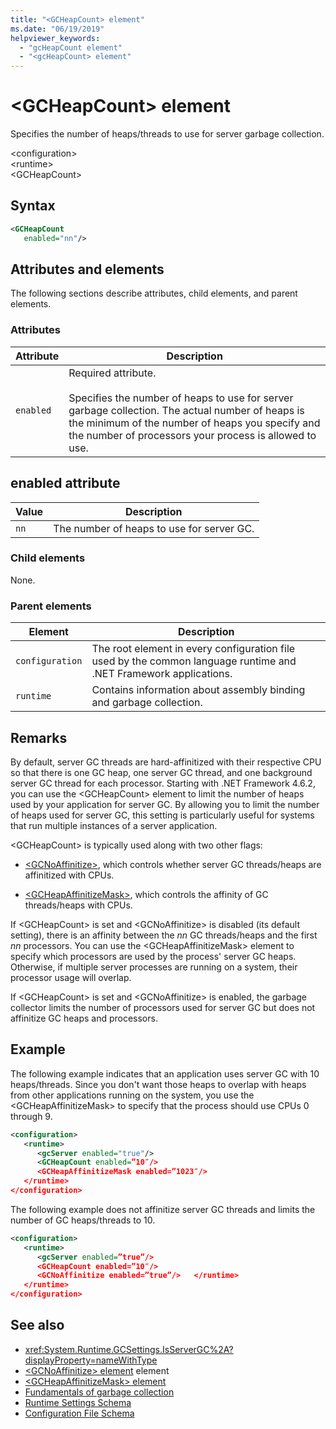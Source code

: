 ```yaml
---
title: "<GCHeapCount> element"
ms.date: "06/19/2019"
helpviewer_keywords: 
  - "gcHeapCount element"
  - "<gcHeapCount> element"
---
```

# \<GCHeapCount> element

Specifies the number of heaps/threads to use for server garbage collection.  
  
\<configuration>  
\<runtime>  
\<GCHeapCount>  
  
## Syntax  
  
```xml  
<GCHeapCount    
   enabled="nn"/>  
```  
  
## Attributes and elements  

The following sections describe attributes, child elements, and parent elements.
  
### Attributes  
  
|Attribute|Description|  
|---------------|-----------------|  
|`enabled`|Required attribute.<br /><br /> Specifies the number of heaps to use for server garbage collection. The actual number of heaps is the minimum of the number of heaps you specify and the number of processors your process is allowed to use. |  
  
## enabled attribute  
  
|Value|Description|  
|-----------|-----------------|  
|`nn`|The number of heaps to use for server GC. |

### Child elements

None.  
  
### Parent elements  
  
|Element|Description|  
|-------------|-----------------|  
|`configuration`|The root element in every configuration file used by the common language runtime and .NET Framework applications.|  
|`runtime`|Contains information about assembly binding and garbage collection.|  
  
## Remarks

By default, server GC threads are hard-affinitized with their respective CPU so that there is one GC heap, one server GC thread, and one background server GC thread for each processor. Starting with .NET Framework 4.6.2, you can use the \<GCHeapCount> element to limit the number of heaps used by your application for server GC. By allowing you to limit the number of heaps used for server GC, this setting is particularly useful for systems that run multiple instances of a server application.

\<GCHeapCount> is typically used along with two other flags:

- [\<GCNoAffinitize>](gcnoaffinitize-element.md), which controls whether server GC threads/heaps are affinitized with CPUs. 

- [\<GCHeapAffinitizeMask>](gcheapaffinitizemask-element.md), which controls the affinity of GC threads/heaps with CPUs.

If \<GCHeapCount> is set and \<GCNoAffinitize> is disabled (its default setting), there is an affinity between the *nn* GC threads/heaps and the first *nn* processors. You can use the \<GCHeapAffinitizeMask> element to specify which processors are used by the process' server GC heaps. Otherwise, if multiple server processes are running on a system, their processor usage will overlap. 

If \<GCHeapCount> is set and \<GCNoAffinitize> is enabled, the garbage collector limits the number of processors used for server GC but does not affinitize GC heaps and processors.

## Example

The following example indicates that an application uses server GC with 10 heaps/threads. Since you don't want those heaps to overlap with heaps from other applications running on the system, you use the \<GCHeapAffinitizeMask> to specify that the process should use CPUs 0 through 9.
  
```xml  
<configuration>  
   <runtime>  
      <gcServer enabled="true"/> 
      <GCHeapCount enabled=”10″/>
      <GCHeapAffinitizeMask enabled=”1023″/>
   </runtime>  
</configuration>  
```  

The following example does not affinitize server GC threads and limits the number of GC heaps/threads to 10.

```xml
<configuration>  
   <runtime>  
      <gcServer enabled=”true”/>
      <GCHeapCount enabled=”10″/>
      <GCNoAffinitize enabled=”true”/>   </runtime>  
   </runtime>
</configuration>  
```

## See also

- <xref:System.Runtime.GCSettings.IsServerGC%2A?displayProperty=nameWithType>
- [\<GCNoAffinitize> element](gcnoaffinitize-element.md) element
- [\<GCHeapAffinitizeMask> element](gcheapaffinitizemask-element.md)
- [Fundamentals of garbage collection](../../../../standard/garbage-collection/fundamentals.md)
- [Runtime Settings Schema](index.md)
- [Configuration File Schema](../index.md)

